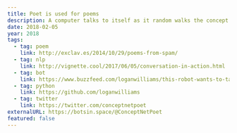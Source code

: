 ```yaml
---
title: Poet is used for poems
description: A computer talks to itself as it random walks the concept net.
date: 2018-02-05
year: 2018
tags:
  - tag: poem
    link: http://exclav.es/2014/10/29/poems-from-spam/
  - tag: nlp
    link: http://vignette.cool/2017/06/05/conversation-in-action.html
  - tag: bot
    link: https://www.buzzfeed.com/loganwilliams/this-robot-wants-to-talk-about-the-last-photo-you-took
  - tag: python
    link: https://github.com/loganwilliams
  - tag: twitter
    link: https://twitter.com/conceptnetpoet
externalURL: https://botsin.space/@ConceptNetPoet
featured: false
---
```

